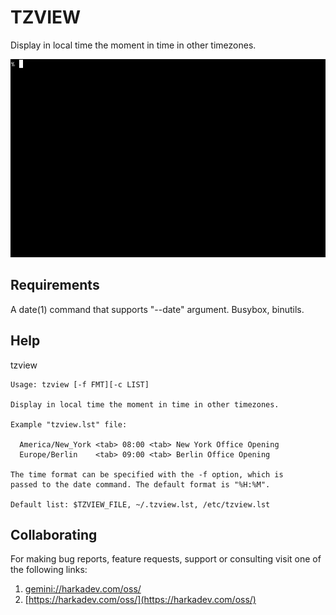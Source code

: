 # TZVIEW

Display in local time the moment in time in other timezones.

![tzview](tty.gif)

## Requirements

A date(1) command that supports "--date" argument. Busybox, binutils.

## Help

tzview

    Usage: tzview [-f FMT][-c LIST]
    
    Display in local time the moment in time in other timezones.
    
    Example "tzview.lst" file:
    
      America/New_York <tab> 08:00 <tab> New York Office Opening
      Europe/Berlin    <tab> 09:00 <tab> Berlin Office Opening
    
    The time format can be specified with the -f option, which is
    passed to the date command. The default format is "%H:%M".
    
    Default list: $TZVIEW_FILE, ~/.tzview.lst, /etc/tzview.lst

## Collaborating

For making bug reports, feature requests, support or consulting visit
one of the following links:

1. [gemini://harkadev.com/oss/](gemini://harkadev.com/oss/)
2. [https://harkadev.com/oss/](https://harkadev.com/oss/)
